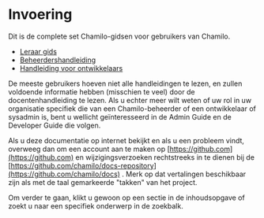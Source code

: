 # Invoering

Dit is de complete set Chamilo-gidsen voor gebruikers van Chamilo.

- [Leraar gids](teacher-guide/getting-to-know-chamilo/what_is_chamilo.md)
- [Beheerdershandleiding](admin-guide/chamilo-_what_is_it/)
- [Handleiding voor ontwikkelaars](developer-guide/introduction/)

De meeste gebruikers hoeven niet alle handleidingen te lezen, en zullen voldoende informatie hebben (misschien te veel) door de docentenhandleiding te lezen. Als u echter meer wilt weten of uw rol in uw organisatie specifiek die van een Chamilo-beheerder of een ontwikkelaar of sysadmin is, bent u wellicht geïnteresseerd in de Admin Guide en de Developer Guide die volgen.

Als u deze documentatie op internet bekijkt en als u een probleem vindt, overweeg dan om een account aan te maken op [https://github.com](https://github.com) en wijzigingsverzoeken rechtstreeks in te dienen bij de [https://github.com/chamilo/docs-repository](https://github.com/chamilo/docs) . Merk op dat vertalingen beschikbaar zijn als met de taal gemarkeerde "takken" van het project.

Om verder te gaan, klikt u gewoon op een sectie in de inhoudsopgave of zoekt u naar een specifiek onderwerp in de zoekbalk. 
